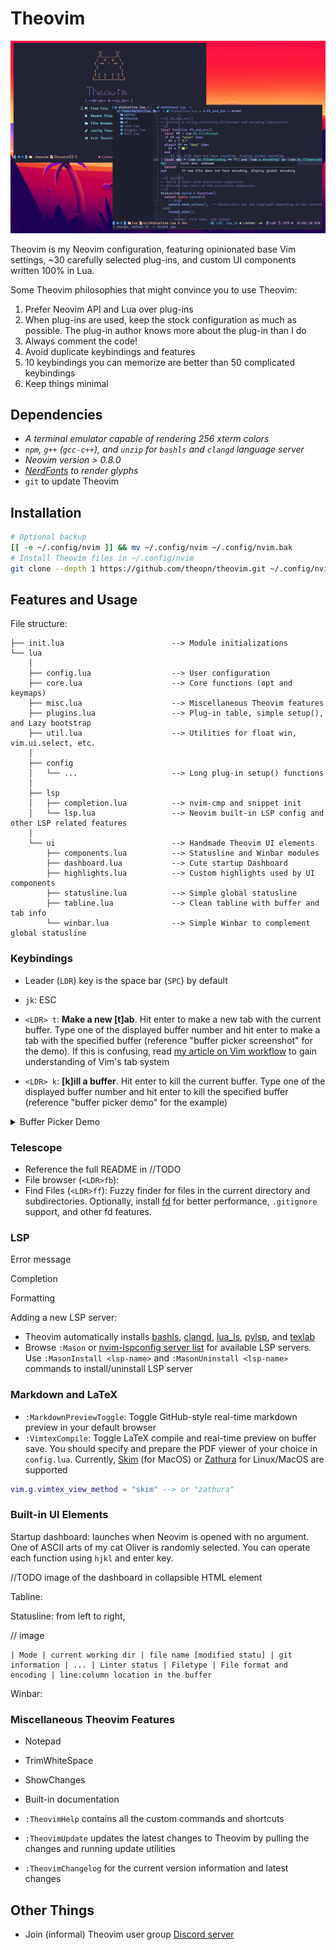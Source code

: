 # Theovim

![theovim-banner](./assets/theovim-banner.jpg)

Theovim is my Neovim configuration, featuring opinionated base Vim settings, ~30 carefully selected plug-ins, and custom UI components written 100% in Lua.

Some Theovim philosophies that might convince you to use Theovim:

1. Prefer Neovim API and Lua over plug-ins
1. When plug-ins are used, keep the stock configuration as much as possible. The plug-in author knows more about the plug-in than I do
1. Always comment the code!
1. Avoid duplicate keybindings and features
1. 10 keybindings you can memorize are better than 50 complicated keybindings
1. Keep things minimal

## Dependencies

- *A terminal emulator capable of rendering 256 xterm colors*
- *`npm`, `g++` (`gcc-c++`), and `unzip` for `bashls` and `clangd` language server*
- *Neovim version > 0.8.0*
- *[NerdFonts](https://www.nerdfonts.com/font-downloads) to render glyphs*
- `git` to update Theovim

## Installation

```bash
# Optional backup
[[ -e ~/.config/nvim ]] && mv ~/.config/nvim ~/.config/nvim.bak
# Install Theovim files in ~/.config/nvim
git clone --depth 1 https://github.com/theopn/theovim.git ~/.config/nvim
```

## Features and Usage

File structure:

```
├── init.lua                        --> Module initializations
└── lua
    │
    ├── config.lua                  --> User configuration
    ├── core.lua                    --> Core functions (opt and keymaps)
    ├── misc.lua                    --> Miscellaneous Theovim features
    ├── plugins.lua                 --> Plug-in table, simple setup(), and Lazy bootstrap
    ├── util.lua                    --> Utilities for float win, vim.ui.select, etc.
    │
    ├── config
    │   └── ...                     --> Long plug-in setup() functions
    │
    ├── lsp
    │   ├── completion.lua          --> nvim-cmp and snippet init
    │   └── lsp.lua                 --> Neovim built-in LSP config and other LSP related features
    │
    └── ui                          --> Handmade Theovim UI elements
        ├── components.lua          --> Statusline and Winbar modules
        ├── dashboard.lua           --> Cute startup Dashboard
        ├── highlights.lua          --> Custom highlights used by UI components
        ├── statusline.lua          --> Simple global statusline
        ├── tabline.lua             --> Clean tabline with buffer and tab info
        └── winbar.lua              --> Simple Winbar to complement global statusline
```

### Keybindings

- Leader (`LDR`) key is the space bar (`SPC`) by default
- `jk`: ESC

- `<LDR> t`: **Make a new [t]ab**. Hit enter to make a new tab with the current buffer. Type one of the displayed buffer number and hit enter to make a tab with the specified buffer (reference "buffer picker screenshot" for the demo). If this is confusing, read [my article on Vim workflow](//TODO) to gain understanding of Vim's tab system

- `<LDR> k`: **[k]ill a buffer**. Hit enter to kill the current buffer. Type one of the displayed buffer number and hit enter to kill the specified buffer (reference "buffer picker demo" for the example)

<details>
  <summary>Buffer Picker Demo</summary>

  ![buffer-picker-demo](./assets/buffer-picker-demo.gif)
</details>

### Telescope

- Reference the full README in //TODO
- File browser (`<LDR>fb`): 
- Find Files (`<LDR>ff`): Fuzzy finder for files in the current directory and subdirectories. Optionally, install [fd](https://github.com/sharkdp/fd) for better performance, `.gitignore` support, and other fd features.

### LSP

Error message

Completion

Formatting

Adding a new LSP server: 

- Theovim automatically installs [bashls](https://github.com/bash-lsp/bash-language-server), [clangd](https://github.com/clangd/clangd), [lua_ls](https://github.com/LuaLS/lua-language-server), [pylsp](https://github.com/python-lsp/python-lsp-server), and [texlab](https://github.com/latex-lsp/texlab)
- Browse `:Mason` or [nvim-lspconfig server list](https://github.com/neovim/nvim-lspconfig/blob/master/doc/server_configurations.md) for available LSP servers. Use `:MasonInstall <lsp-name>` and `:MasonUninstall <lsp-name>` commands to install/uninstall LSP server

### Markdown and LaTeX

- `:MarkdownPreviewToggle`: Toggle GitHub-style real-time markdown preview in your default browser
- `:VimtexCompile`: Toggle LaTeX compile and real-time preview on buffer save. You should specify and prepare the PDF viewer of your choice in `config.lua`. Currently, [Skim](https://skim-app.sourceforge.io/) (for MacOS) or [Zathura](https://pwmt.org/projects/zathura/) for Linux/MacOS are supported

```lua
vim.g.vimtex_view_method = "skim" --> or "zathura"
```

### Built-in UI Elements

Startup dashboard: launches when Neovim is opened with no argument. One of ASCII arts of my cat Oliver is randomly selected. You can operate each function using `hjkl` and enter key.

//TODO image of the dashboard in collapsible HTML element

Tabline:



Statusline: from left to right,

// image

```
| Mode | current working dir | file name [modified statu] | git information | ... | Linter status | Filetype | File format and encoding | line:column location in the buffer
```

Winbar:

### Miscellaneous Theovim Features

- Notepad
- TrimWhiteSpace
- ShowChanges
- Built-in documentation

- `:TheovimHelp` contains all the custom commands and shortcuts
- `:TheovimUpdate` updates the latest changes to Theovim by pulling the changes and running update utilities
- `:TheovimChangelog` for the current version information and latest changes

## Other Things

- Join (informal) Theovim user group [Discord server](https://discord.gg/er5EqNdkhH)


